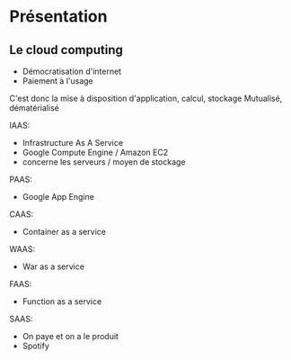 # Présentation

## Le cloud computing

- Démocratisation d'internet
- Paiement à l'usage

C'est donc la mise à disposition d'application, calcul, stockage
Mutualisé, dématérialisé

IAAS:
- Infrastructure As A Service
- Google Compute Engine / Amazon EC2
- concerne les serveurs / moyen de stockage

PAAS:
- Google App Engine

CAAS:
- Container as a service

WAAS:
- War as a service

FAAS:
- Function as a service

SAAS:
- On paye et on a le produit
- Spotify

